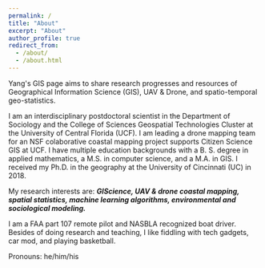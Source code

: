 ```yaml
---
permalink: /
title: "About"
excerpt: "About"
author_profile: true
redirect_from: 
  - /about/
  - /about.html
---
```

Yang's GIS page aims to share research progresses and resources of Geographical Information Science (GIS), UAV & Drone, and spatio-temporal geo-statistics. 

I am an interdisciplinary postdoctoral scientist in the 
Department of Sociology
and the College of Sciences Geospatial Technologies Cluster at 
the University of Central Florida (UCF). I am leading a drone mapping team for an NSF colaborative coastal mapping project supports Citizen Science GIS at UCF. I have multiple education backgrounds with a B. S. degree in applied mathematics, a M.S. in computer science, and a M.A.  in GIS. I received my Ph.D. in 
the geography at the University of 
Cincinnati (UC) in 2018. 

My research interests are: **_GIScience, UAV & drone coastal mapping, spatial 
statistics,  machine learning 
algorithms, environmental and sociological modeling._**

I am a FAA part 107 remote pilot and NASBLA recognized boat driver. Besides of doing research and teaching, I like fiddling with tech gadgets, car mod, and playing basketball.

Pronouns: he/him/his

